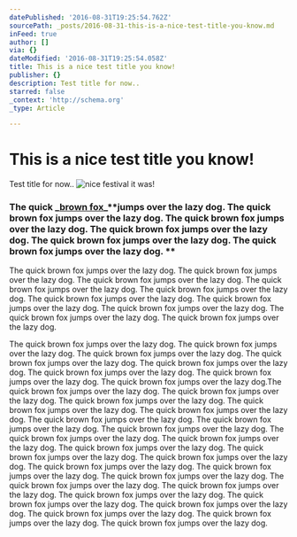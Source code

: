 ```yaml
---
datePublished: '2016-08-31T19:25:54.762Z'
sourcePath: _posts/2016-08-31-this-is-a-nice-test-title-you-know.md
inFeed: true
author: []
via: {}
dateModified: '2016-08-31T19:25:54.058Z'
title: This is a nice test title you know!
publisher: {}
description: Test title for now..
starred: false
_context: 'http://schema.org'
_type: Article

---
```

# This is a nice test title you know!

Test title for now..
![nice festival it was!](https://the-grid-user-content.s3-us-west-2.amazonaws.com/52fbcc6a-93b4-4e0f-b586-12fcacd4387a.png)

### **The quick **_**[brown fox][0]**_**jumps over the lazy dog. The quick brown fox jumps over the lazy dog. The quick brown fox jumps over the lazy dog. The quick brown fox jumps over the lazy dog. The quick brown fox jumps over the lazy dog. The quick brown fox jumps over the lazy dog. **

The quick brown fox jumps over the lazy dog. The quick brown fox jumps over the lazy dog. The quick brown fox jumps over the lazy dog. The quick brown fox jumps over the lazy dog. The quick brown fox jumps over the lazy dog. The quick brown fox jumps over the lazy dog. The quick brown fox jumps over the lazy dog. The quick brown fox jumps over the lazy dog. The quick brown fox jumps over the lazy dog. The quick brown fox jumps over the lazy dog. 

The quick brown fox jumps over the lazy dog. The quick brown fox jumps over the lazy dog. The quick brown fox jumps over the lazy dog. The quick brown fox jumps over the lazy dog. The quick brown fox jumps over the lazy dog. The quick brown fox jumps over the lazy dog. The quick brown fox jumps over the lazy dog. The quick brown fox jumps over the lazy dog.The quick brown fox jumps over the lazy dog. The quick brown fox jumps over the lazy dog. The quick brown fox jumps over the lazy dog. The quick brown fox jumps over the lazy dog. The quick brown fox jumps over the lazy dog. The quick brown fox jumps over the lazy dog. The quick brown fox jumps over the lazy dog. The quick brown fox jumps over the lazy dog. The quick brown fox jumps over the lazy dog. The quick brown fox jumps over the lazy dog. The quick brown fox jumps over the lazy dog. The quick brown fox jumps over the lazy dog. The quick brown fox jumps over the lazy dog. The quick brown fox jumps over the lazy dog. The quick brown fox jumps over the lazy dog. The quick brown fox jumps over the lazy dog. The quick brown fox jumps over the lazy dog. The quick brown fox jumps over the lazy dog. The quick brown fox jumps over the lazy dog. The quick brown fox jumps over the lazy dog. The quick brown fox jumps over the lazy dog. The quick brown fox jumps over the lazy dog. The quick brown fox jumps over the lazy dog. The quick brown fox jumps over the lazy dog. 

[0]: http://www.mauricevanlier.com/ "Maurice van Lier"